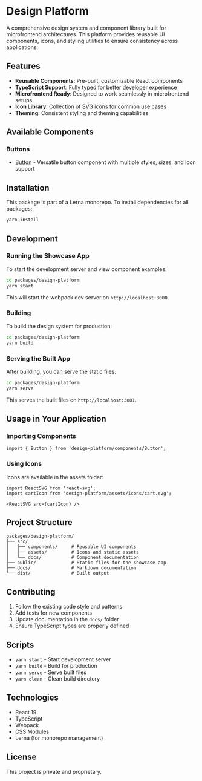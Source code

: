 # Design Platform

A comprehensive design system and component library built for microfrontend architectures. This platform provides reusable UI components, icons, and styling utilities to ensure consistency across applications.

## Features

- **Reusable Components**: Pre-built, customizable React components
- **TypeScript Support**: Fully typed for better developer experience
- **Microfrontend Ready**: Designed to work seamlessly in microfrontend setups
- **Icon Library**: Collection of SVG icons for common use cases
- **Theming**: Consistent styling and theming capabilities

## Available Components

### Buttons
- [Button](./docs/Button.md) - Versatile button component with multiple styles, sizes, and icon support

## Installation

This package is part of a Lerna monorepo. To install dependencies for all packages:

```bash
yarn install
```

## Development

### Running the Showcase App

To start the development server and view component examples:

```bash
cd packages/design-platform
yarn start
```

This will start the webpack dev server on `http://localhost:3000`.

### Building

To build the design system for production:

```bash
cd packages/design-platform
yarn build
```

### Serving the Built App

After building, you can serve the static files:

```bash
cd packages/design-platform
yarn serve
```

This serves the built files on `http://localhost:3001`.

## Usage in Your Application

### Importing Components

```tsx
import { Button } from 'design-platform/components/Button';
```

### Using Icons

Icons are available in the assets folder:

```tsx
import ReactSVG from 'react-svg';
import cartIcon from 'design-platform/assets/icons/cart.svg';

<ReactSVG src={cartIcon} />
```

## Project Structure

```
packages/design-platform/
├── src/
│   ├── components/     # Reusable UI components
│   ├── assets/         # Icons and static assets
│   └── docs/           # Component documentation
├── public/             # Static files for the showcase app
├── docs/               # Markdown documentation
└── dist/               # Built output
```

## Contributing

1. Follow the existing code style and patterns
2. Add tests for new components
3. Update documentation in the `docs/` folder
4. Ensure TypeScript types are properly defined

## Scripts

- `yarn start` - Start development server
- `yarn build` - Build for production
- `yarn serve` - Serve built files
- `yarn clean` - Clean build directory

## Technologies

- React 19
- TypeScript
- Webpack
- CSS Modules
- Lerna (for monorepo management)

## License

This project is private and proprietary.
